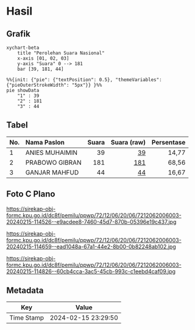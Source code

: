 # Hasil

## Grafik

```mermaid
xychart-beta
    title "Perolehan Suara Nasional"
    x-axis [01, 02, 03]
    y-axis "Suara" 0 --> 181
    bar [39, 181, 44]
```

```mermaid
%%{init: {"pie": {"textPosition": 0.5}, "themeVariables": {"pieOuterStrokeWidth": "5px"}} }%%
pie showData
    "1" : 39
    "2" : 181
    "3" : 44
```

## Tabel

| No. | Nama Paslon    | Suara | Suara (raw) | Persentase |
|:--- |:-------------- | -----:| -----------:| ----------:|
| 1   | ANIES MUHAIMIN | 39    | [39][p-1]   | 14,77      |
| 2   | PRABOWO GIBRAN | 181   | [181][p-2]  | 68,56      |
| 3   | GANJAR MAHFUD  | 44    | [44][p-3]   | 16,67      |


[p-1]: https://github.com/gigit-pemilu/pemilu-2024/blob/main/pilpres/hitung-suara/sub/72-sulawesi-tengah/sub/12-morowali-utara/sub/06-mori-utara/sub/2006-lembontonara/sub/003-tps/sub/paslon-1.txt
[p-2]: https://github.com/gigit-pemilu/pemilu-2024/blob/main/pilpres/hitung-suara/sub/72-sulawesi-tengah/sub/12-morowali-utara/sub/06-mori-utara/sub/2006-lembontonara/sub/003-tps/sub/paslon-2.txt
[p-3]: https://github.com/gigit-pemilu/pemilu-2024/blob/main/pilpres/hitung-suara/sub/72-sulawesi-tengah/sub/12-morowali-utara/sub/06-mori-utara/sub/2006-lembontonara/sub/003-tps/sub/paslon-3.txt

## Foto C Plano

https://sirekap-obj-formc.kpu.go.id/dc8f/pemilu/ppwp/72/12/06/20/06/7212062006003-20240215-114526--e9acdee8-7460-45d7-870b-05396e19c437.jpg

https://sirekap-obj-formc.kpu.go.id/dc8f/pemilu/ppwp/72/12/06/20/06/7212062006003-20240215-114659--ead1048a-67a1-44e2-8b00-0b82248ab102.jpg

https://sirekap-obj-formc.kpu.go.id/dc8f/pemilu/ppwp/72/12/06/20/06/7212062006003-20240215-114826--60cb4cca-3ac5-45cb-993c-c1eebd4caf09.jpg


## Metadata

| Key        | Value               |
| ---------- | ------------------- |
| Time Stamp | 2024-02-15 23:29:50 |



